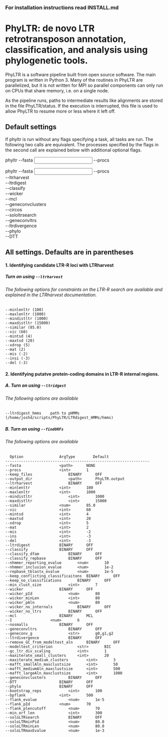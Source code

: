 ### For installation instructions read INSTALL.md

# PhyLTR: de novo LTR retrotransposon annotation, classification, and analysis using phylogenetic tools.

PhyLTR is a software pipeline built from open source software. The main program is written in Python 3. Many of the routines in PhyLTR are parallelized, but it is not written for MPI so parallel components can only run on CPUs that share memory, i.e. on a single node.

As the pipeline runs, paths to intermediate results like alignments are stored in the file PhyLTR/status. If the execution is interrupted, this file is used to allow PhyLTR to resume more or less where it left off.

## Default settings

If phyltr is run without any flags specifying a task, all tasks are run. The following two calls are equivalent. The processes specified by the flags in the second call are explained below with additional optional flags.

phyltr --fasta <input> --procs <int>

phyltr --fasta <input> --procs <int> \
	--ltrharvest \
	--ltrdigest \
	--classify \
	--wicker \
	--mcl \
	--geneconvclusters \
	--circos \
	--sololtrsearch \
	--geneconvltrs \
	--ltrdivergence \
	--phylo \
	--DTT

## All settings. Defaults are in parentheses
#### 1. Identifying candidate LTR-R loci with LTRharvest
##### Turn on using `--ltrharvest`
###### The following options for constraints on the LTR-R search are available and explained in the LTRharvest documentation.
```
--minlenltr (100)
--maxlenltr (1000)
--mindistltr (1000)
--maxdistltr (15000)
--similar (85.0)
--vic (60)
--mintsd (4)
--maxtsd (20)
--xdrop	(5)
--mat (2)
--mis (-2)
--insi (-3)
--del (-3)
```

#### 2. Identifying putatve protein-coding domains in LTR-R internal regions.
##### A. Turn on using `--ltridgest`
###### The following options are available
```
--ltrdigest_hmms	path to pHMMs (/home/joshd/scripts/PhyLTR/LTRdigest_HMMs/hmms)
```
##### B. Turn on using `--findORFs`
###### The following options are available

	  Option			    ArgType	       Default
	----------------------------------------------------------------
	--fasta				    <path>		NONE
	--procs				    <int>		1
	--keep_files			    BINARY		OFF
	--output_dir			    <path>		PhyLTR.output
	--ltrharvest			    BINARY		OFF
	--minlenltr			    <int>		100
	--maxlenltr			    <int>		1000
	--mindistltr			    <int>		1000
	--maxdistltr			    <int>		15000
	--similar			    <num>		85.0
	--vic				    <int>		60
	--mintsd			    <int>		4
	--maxtsd			    <int>		20
	--xdrop				    <int>		5
	--mat				    <int>		2
	--mis				    <int>		-2
	--ins				    <int>		-3
	--del				    <int>		-3
	--ltrdigest			    BINARY		OFF
	--classify			    BINARY		OFF
	--classify_dfam			    BINARY		OFF
	--classify_repbase		    BINARY		OFF
	--nhmmer_reporting_evalue	    <num>		10
	--nhmmer_inclusion_evalue	    <num>		1e-2
	--repbase_tblastx_evalue	    <num>		1e-5
	--keep_conflicting_classificaitons  BINARY		OFF
	--keep_no_classifications	    BINARY		OFF
	--min_clust_size		    <int>		7
	--wicker			    BINARY		OFF
	--wicker_pId			    <num>		80
	--wicker_minLen			    <int>		80
	--wicker_pAln			    <num>		80
	--wicker_no_internals		    BINARY		OFF
	--wicker_no_ltrs		    BINARY		OFF
	--mcl				    BINARY		MCL
	--I				    <num>		6
	--nosmalls			    BINARY		OFF
	--geneconvltrs			    BINARY		OFF
	--geneconv_g			    <str>		g0,g1,g2
	--ltrdivergence			    BINARY		OFF
	--remove_GC_from_modeltest_aln	    BINARY		OFF
	--modeltest_criterion		    <str>		BIC
	--gc_ltr_div_scaling		    <int>		1
	--maxiterate_small_clusters	    <int>		20
	--maxiterate_medium_clusters	    <int>		3
	--mafft_smallAln_maxclustsize	    <int>	 	50
	--mafft_mediumAln_maxclustsize	    <int>		500
	--mafft_largeAln_maxclustsize  	    <int>		1000
	--geneconvclusters		    BINARY		OFF
	--DTT				    BINARY		OFF
	--phylo				    BINARY		OFF
	--bootstrap_reps		    <int>		100
	--bpflank			    <int>		500
	--flank_evalue			    <num>		1e-5
	--flank_pId			    <num>		70
	--flank_plencutoff		    <num>		70
	--min_orf_len			    <int>		300
	--soloLTRsearch			    BINARY		OFF
	--soloLTRminPid			    <num>		80.0
	--soloLTRminLen			    <num>		80.0
	--soloLTRmaxEvalue		    <num>		1e-3

	
